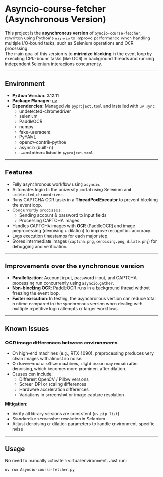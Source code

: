 # Asyncio-course-fetcher (Asynchronous Version)

This project is the **asynchronous version** of `Syncio-course-fetcher`, rewritten using Python's `asyncio` to improve performance when handling multiple I/O-bound tasks, such as Selenium operations and OCR processing.  
The main goal of this version is to **minimize blocking** in the event loop by executing CPU-bound tasks (like OCR) in background threads and running independent Selenium interactions concurrently.

---

## Environment

- **Python Version:** 3.12.11  
- **Package Manager:** [uv](https://github.com/astral-sh/uv)  
- **Dependencies:** Managed via `pyproject.toml` and installed with `uv sync`  
  - undetected-chromedriver  
  - selenium  
  - PaddleOCR  
  - numpy  
  - fake-useragent  
  - PyYAML  
  - opencv-contrib-python  
  - asyncio (built-in)  
  - ...and others listed in `pyproject.toml`

---

## Features

- Fully asynchronous workflow using `asyncio`.
- Automates login to the university portal using Selenium and `undetected_chromedriver`.
- Runs CAPTCHA OCR tasks in a **ThreadPoolExecutor** to prevent blocking the event loop.
- Concurrently processes:
  - Sending account & password to input fields
  - Processing CAPTCHA images
- Handles CAPTCHA images with **OCR** (PaddleOCR) and image preprocessing (denoising + dilation) to improve recognition accuracy.
- Logs execution timestamps for each major step.
- Stores intermediate images (`captcha.png`, `denoising.png`, `dilate.png`) for debugging and verification.

---

## Improvements over the synchronous version

- **Parallelization**: Account input, password input, and CAPTCHA processing run concurrently using `asyncio.gather`.
- **Non-blocking OCR**: PaddleOCR runs in a background thread without freezing the event loop.
- **Faster execution**: In testing, the asynchronous version can reduce total runtime compared to the synchronous version when dealing with multiple repetitive login attempts or larger workflows.

---

## Known Issues

### OCR image differences between environments
- On high-end machines (e.g., RTX 4090), preprocessing produces very clean images with almost no noise.
- On lower-end or office machines, slight noise may remain after denoising, which becomes more prominent after dilation.
- Causes can include:
  - Different OpenCV / Pillow versions
  - Screen DPI or scaling differences
  - Hardware acceleration differences
  - Variations in screenshot or image capture resolution

**Mitigation:**
- Verify all library versions are consistent (`uv pip list`)
- Standardize screenshot resolution in Selenium
- Adjust denoising or dilation parameters to handle environment-specific noise

---

## Usage

No need to manually activate a virtual environment. Just run:
```bash
uv run Asyncio-course-fetcher.py